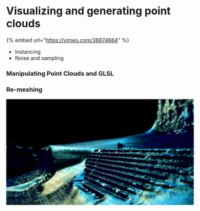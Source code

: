 # Visualizing and generating point clouds

{% embed url="https://vimeo.com/38874664" %}



* Instancing
* Noise  and sampling

### Manipulating Point Clouds and GLSL

### Re-meshing

![Dune by onformative in collaboration with Natacha Mankowski](../../../.gitbook/assets/image%20%2850%29.png)





